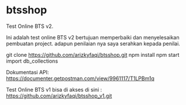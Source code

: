# btsshop

Test Online BTS v2.

Ini adalah test online BTS v2 bertujuan memperbaiki dan menyelesaikan pembuatan project. adapun penilaian nya saya serahkan kepada penilai.

  git clone https://github.com/arizkyfaqi/btsshop.git
  npm install
  npm start
  import db_collections

Dokumentasi API:
https://documenter.getpostman.com/view/9961117/T1LPBm1q

Test Online BTS v1 bisa di akses di sini :
https://github.com/arizkyfaqi/btsshop_v1.git


